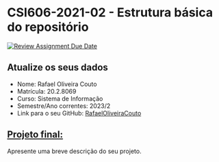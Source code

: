 # **CSI606-2021-02 - Estrutura básica do repositório**

[![Review Assignment Due Date](https://classroom.github.com/assets/deadline-readme-button-24ddc0f5d75046c5622901739e7c5dd533143b0c8e959d652212380cedb1ea36.svg)](https://classroom.github.com/a/OP3aNSDP)

## Atualize os seus dados

- Nome: Rafael Oliveira Couto
- Matrícula: 20.2.8069
- Curso: Sistema de Informação
- Semestre/Ano correntes: 2023/2
- Link para o seu GitHub: [RafaelOliveiraCouto](https://github.com/RafaelOliveiraCouto)

## [Projeto final:](./Projeto/README.md)

Apresente uma breve descrição do seu projeto.
